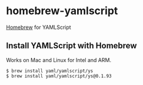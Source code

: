 homebrew-yamlscript
===================

[Homebrew](https://brew.sh/) for YAMLScript


## Install YAMLScript with Homebrew

Works on Mac and Linux for Intel and ARM.

```
$ brew install yaml/yamlscript/ys
$ brew install yaml/yamlscript/ys@0.1.93
```

